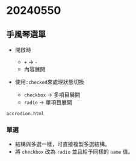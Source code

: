 # 20240550

## 手風琴選單

- 開啟時
   - `+` -> `-`
   - 內容展開

- 使用`:checked`來處理狀態切換
   - `checkbox` -> 多項目展開
   - `radio` -> 單項目展開

`accrodion.html`

### 單選

- 結構與多選一樣，可直接複製多選結構。
- 將 `checkbox` 改為 `radio` 並且給予同樣的 `name` 值。